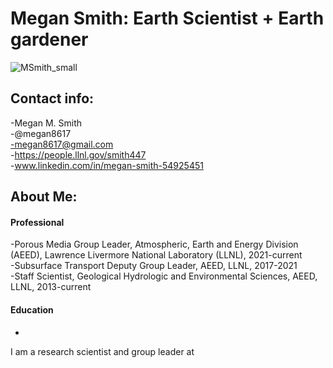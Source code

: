 # Megan Smith: Earth Scientist + Earth gardener
![MSmith_small](https://github.com/megan8617/megan8617.github.io/assets/108903377/813ea5d4-995d-4893-aa7a-fc71cd6a65e3)

## Contact info: ##
-Megan M. Smith<br>
-@megan8617<br> 
-megan8617@gmail.com<br>
-https://people.llnl.gov/smith447<br>
-www.linkedin.com/in/megan-smith-54925451<br>

## About Me: ##
#### Professional ####
-Porous Media Group Leader, Atmospheric, Earth and Energy Division (AEED), Lawrence Livermore National Laboratory (LLNL), 2021-current<br>
-Subsurface Transport Deputy Group Leader, AEED, LLNL, 2017-2021<br>
-Staff Scientist, Geological Hydrologic and Environmental Sciences, AEED, LLNL, 2013-current<br>

#### Education ####
-
I am a research scientist and group leader at 

